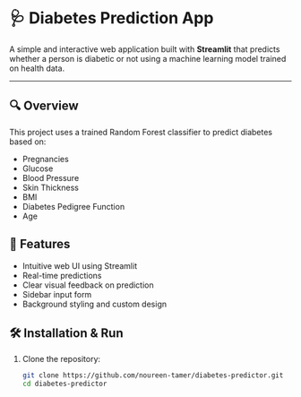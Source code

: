 # 🩺 Diabetes Prediction App

A simple and interactive web application built with **Streamlit** that predicts whether a person is diabetic or not using a machine learning model trained on health data.

---

## 🔍 Overview

This project uses a trained Random Forest classifier to predict diabetes based on:

- Pregnancies
- Glucose
- Blood Pressure
- Skin Thickness
- BMI
- Diabetes Pedigree Function
- Age


## 🚀 Features

- Intuitive web UI using Streamlit
- Real-time predictions
- Clear visual feedback on prediction
- Sidebar input form
- Background styling and custom design

## 🛠️ Installation & Run

1. Clone the repository:
   ```bash
   git clone https://github.com/noureen-tamer/diabetes-predictor.git
   cd diabetes-predictor
